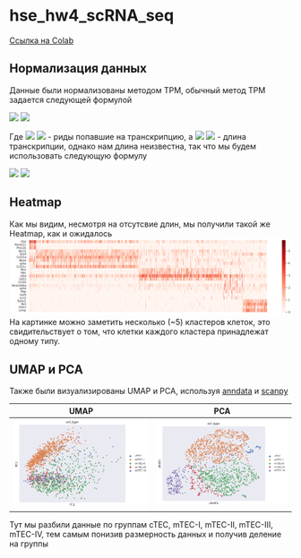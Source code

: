 # hse_hw4_scRNA_seq

[Ссылка на Colab](https://colab.research.google.com/drive/1eMQDqpJKQ9a9WVY9rtQlfUWP0PExMX1B?usp=sharing)


## Нормализация данных
Данные были нормализованы методом TPM, обычный метод TPM задается следующей формулой

<img src="https://render.githubusercontent.com/render/math?math={TPM_i = \frac{q_i / l_i}{\sum (q_j / l_j)} \cdot 10^6}#gh-light-mode-only">
<img src="https://render.githubusercontent.com/render/math?math={\color{white}TPM_i = \frac{q_i / l_i}{\sum (q_j / l_j)} \cdot 10^6}#gh-dark-mode-only">

Где <img src="https://render.githubusercontent.com/render/math?math={q_i}#gh-light-mode-only"> <img src="https://render.githubusercontent.com/render/math?math={\color{white} q_i}#gh-dark-mode-only"> - риды попавшие на транскрипцию, а <img src="https://render.githubusercontent.com/render/math?math={l_i}#gh-light-mode-only"> <img src="https://render.githubusercontent.com/render/math?math={\color{white} l_i}#gh-dark-mode-only"> - длина транскрипции, однако нам длина неизвестна, так что мы будем использовать следующую формулу

<img src="https://render.githubusercontent.com/render/math?math={TPM_i = \frac{q_i}{\sum q_j} \cdot 10^6}#gh-light-mode-only">
<img src="https://render.githubusercontent.com/render/math?math={\color{white}TPM_i = \frac{q_i}{\sum q_j} \cdot 10^6}#gh-dark-mode-only">


## Heatmap
Как мы видим, несмотря на отсутсвие длин, мы получили такой же Heatmap, как и ожидалось
![Image](/img/mark.png)
На картинке можно заметить несколько (~5) кластеров клеток, это свидительствует о том, что клетки каждого кластера принадлежат одному типу. 

## UMAP и PCA
Также были визуализированы UMAP и PCA, используя [anndata](https://anndata.readthedocs.io/en/latest/) и [scanpy](https://scanpy.readthedocs.io/en/stable/)

UMAP | PCA 
 --- | ---
![Image](/img/UMAP.png) | ![Image](/img/PCA.png)

Тут мы разбили данные по группам cTEC, mTEC-I, mTEC-II, mTEC-III, mTEC-IV, тем самым понизив размерность данных и получив деление на группы


